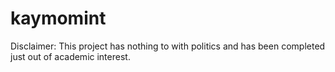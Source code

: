# kaymomint
Disclaimer: This project has nothing to with politics and has been completed just out of academic interest.
